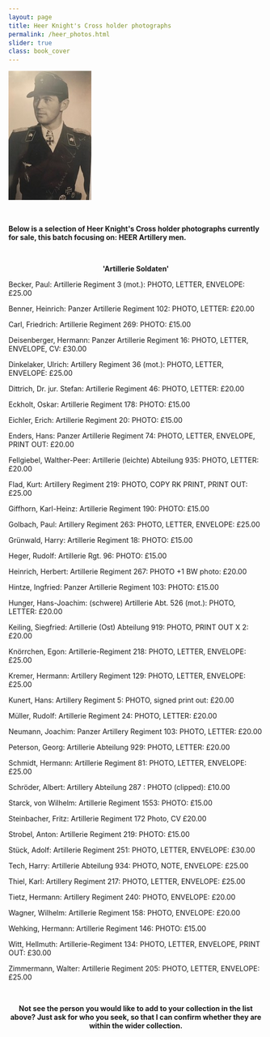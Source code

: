 ```yaml
---
layout: page
title: Heer Knight's Cross holder photographs
permalink: /heer_photos.html
slider: true
class: book_cover
---
```


<p float="left">
<img src="./assets/Bruno Kahl 2.jpg"/>

</p>  
<br />
<p><b>Below is a selection of Heer Knight's Cross holder photographs currently for sale, this batch focusing on: HEER Artillery men.</b></p>
<br />
<p><b><center>'Artillerie Soldaten'</center></b></p>
<p>Becker,	Paul: Artillerie Regiment 3 (mot.):	PHOTO, LETTER, ENVELOPE:	£25.00</p>
<p>Benner,	Heinrich: Panzer Artillerie Regiment 102:	PHOTO, LETTER:	£20.00</p>
<p>Carl,	Friedrich: Artillerie Regiment 269:	PHOTO:	£15.00</p>
<p>Deisenberger,	Hermann: Panzer Artillerie Regiment 16: PHOTO, LETTER, ENVELOPE, CV:	£30.00</p>
<p>Dinkelaker,	Ulrich: Artillery Regiment 36 (mot.):	PHOTO, LETTER, ENVELOPE:	£25.00</p>
<p>Dittrich,	Dr. jur. Stefan: Artillerie Regiment 46:	PHOTO, LETTER:	£20.00</p>
<p>Eckholt,	Oskar: Artillerie Regiment 178:	PHOTO:	£15.00</p>
<p>Eichler,	Erich: Artillerie Regiment 20:	PHOTO:	£15.00</p>
<p>Enders,	Hans: Panzer Artillerie Regiment 74: PHOTO, LETTER, ENVELOPE, PRINT OUT:	£20.00</p>
<p>Fellgiebel,	Walther-Peer: Artillerie (leichte) Abteilung 935: PHOTO, LETTER:	£20.00</p>
<p>Flad,	Kurt: Artillery Regiment 219:	PHOTO, COPY RK PRINT, PRINT OUT:	£25.00</p>
<p>Giffhorn,	Karl-Heinz: Artillerie Regiment 190: PHOTO:	£15.00</p>
<p>Golbach,	Paul: Artillery Regiment 263:	PHOTO, LETTER, ENVELOPE:	£25.00</p>
<p>Grünwald,	Harry: Artillerie Regiment 18: PHOTO:	£15.00</p>
<p>Heger, 	Rudolf: Artillerie Rgt. 96:	PHOTO: 	£15.00</p>
<p>Heinrich,	Herbert: Artillerie Regiment 267:	PHOTO +1 BW photo:		£20.00</p>
<p>Hintze,	Ingfried: Panzer Artillerie Regiment 103:	PHOTO:	£15.00</p>
<p>Hunger,	Hans-Joachim: (schwere) Artillerie Abt. 526 (mot.):	PHOTO, LETTER:	£20.00</p>
<p>Keiling,	Siegfried: Artillerie (Ost) Abteilung 919:	PHOTO, PRINT OUT X 2:	£20.00</p>
<p>Knörrchen,	Egon: Artillerie-Regiment 218: PHOTO, LETTER, ENVELOPE:	£25.00</p>
<p>Kremer,	Hermann: Artillery Regiment 129:	PHOTO, LETTER, ENVELOPE:	£25.00</p>
<p>Kunert,	Hans: Artillery Regiment 5:	PHOTO, signed print out:		£20.00</p>
<p>Müller,	Rudolf: Artillerie Regiment 24:	PHOTO, LETTER:	£20.00</p>
<p>Neumann,	Joachim: Panzer Artillery Regiment 103:	PHOTO, LETTER:	£20.00</p>
<p>Peterson,	Georg: Artillerie Abteilung 929:	PHOTO, LETTER:	£20.00</p>
<p>Schmidt,	Hermann: Artillerie Regiment 81:	PHOTO, LETTER, ENVELOPE:	£25.00</p>
<p>Schröder,	Albert: Artillery Abteilung 287	:	PHOTO (clipped):	£10.00</p>
<p>Starck, von	Wilhelm: Artillerie Regiment 1553:	PHOTO:	£15.00</p>
<p>Steinbacher,	Fritz: Artillerie Regiment 172	Photo, CV		£20.00</p>
<p>Strobel,	Anton: Artillerie Regiment 219:	PHOTO: £15.00</p>
<p>Stück,	Adolf: Artillerie Regiment 251:	PHOTO, LETTER, ENVELOPE: £30.00</p>
<p>Tech,	Harry: Artillerie Abteilung 934:	PHOTO, NOTE, ENVELOPE:	£25.00</p>
<p>Thiel,	Karl: Artillery Regiment 217:	PHOTO, LETTER, ENVELOPE:	£25.00</p>
<p>Tietz,	Hermann: Artillery Regiment 240:	PHOTO, ENVELOPE:	£20.00</p>
<p>Wagner,	Wilhelm: Artillerie Regiment 158:	PHOTO, ENVELOPE:	£20.00</p>
<p>Wehking,	Hermann: Artillerie Regiment 146:	PHOTO:		£15.00</p>
<p>Witt,	Hellmuth: Artillerie-Regiment 134:	PHOTO, LETTER, ENVELOPE, PRINT OUT:	£30.00</p>
<p>Zimmermann,	Walter: Artillerie Regiment 205:	PHOTO, LETTER, ENVELOPE:	£25.00</p>
<br />
<p><b><center>Not see the person you would like to add to your collection in the list above? Just ask for who you seek, so that I can confirm whether they are within the wider collection.</center></b></p>
